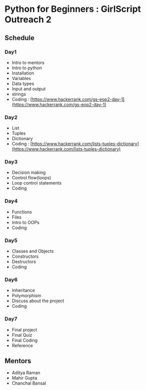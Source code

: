 # Python for Beginners : GirlScript Outreach 2

## Schedule

### Day1
- Intro to mentors
- Intro to python
- Installation
- Variables
- Data types 
- Input and output
- strings
- Coding : [https://www.hackerrank.com/gs-eop2-day-1](https://www.hackerrank.com/gs-eop2-day-1)

### Day2
- List 
- Tuples 
- Dictionary 
- Coding : [https://www.hackerrank.com/lists-tuples-dictionary](https://www.hackerrank.com/lists-tuples-dictionary)

### Day3
- Decision making
- Control flow(loops)
- Loop control statements
- Coding

### Day4
- Functions 
- Files 
- Intro to OOPs
- Coding 

### Day5
- Classes and Objects
- Constructors
- Destructors
- Coding

### Day6
- Inheritance 
- Polymorphism
- Discuss about the project
- Coding 

### Day7
- Final project 
- Final Quiz 
- Final Coding
- Reference 

## Mentors
- Aditya Raman
- Mahir Gupta
- Chanchal Bansal